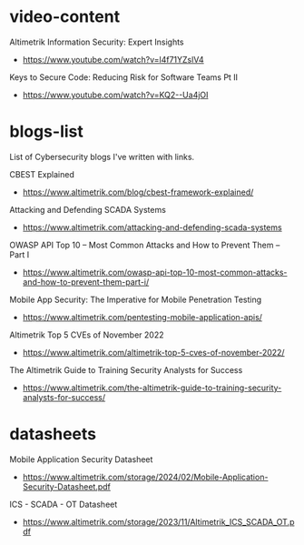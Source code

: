 # video-content
Altimetrik Information Security: Expert Insights
- https://www.youtube.com/watch?v=l4f71YZslV4

Keys to Secure Code: Reducing Risk for Software Teams Pt II 
- https://www.youtube.com/watch?v=KQ2--Ua4jOI

# blogs-list
List of Cybersecurity blogs I've written with links. 

CBEST Explained
- https://www.altimetrik.com/blog/cbest-framework-explained/

Attacking and Defending SCADA Systems
- https://www.altimetrik.com/attacking-and-defending-scada-systems

OWASP API Top 10 – Most Common Attacks and How to Prevent Them – Part I
- https://www.altimetrik.com/owasp-api-top-10-most-common-attacks-and-how-to-prevent-them-part-i/

Mobile App Security: The Imperative for Mobile Penetration Testing
- https://www.altimetrik.com/pentesting-mobile-application-apis/

Altimetrik Top 5 CVEs of November 2022
- https://www.altimetrik.com/altimetrik-top-5-cves-of-november-2022/

The Altimetrik Guide to Training Security Analysts for Success
- https://www.altimetrik.com/the-altimetrik-guide-to-training-security-analysts-for-success/

# datasheets
Mobile Application Security Datasheet
- https://www.altimetrik.com/storage/2024/02/Mobile-Application-Security-Datasheet.pdf

ICS - SCADA - OT Datasheet
- https://www.altimetrik.com/storage/2023/11/Altimetrik_ICS_SCADA_OT.pdf
